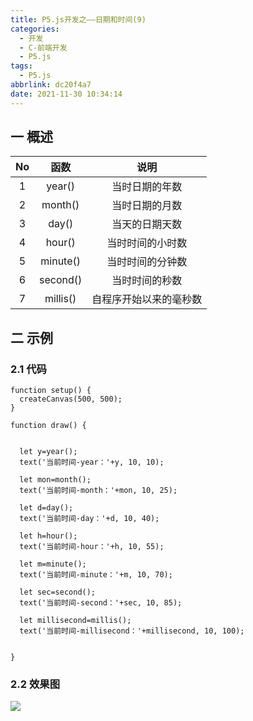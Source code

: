 ```yaml
---
title: P5.js开发之——日期和时间(9)
categories:
  - 开发
  - C-前端开发
  - P5.js
tags:
  - P5.js
abbrlink: dc20f4a7
date: 2021-11-30 10:34:14
---
```

## 一 概述

|  No  |   函数   |          说明          |
| :--: | :------: | :--------------------: |
|  1   |  year()  |     当时日期的年数     |
|  2   | month()  |     当时日期的月数     |
|  3   |  day()   |     当天的日期天数     |
|  4   |  hour()  |    当时时间的小时数    |
|  5   | minute() |    当时时间的分钟数    |
|  6   | second() |     当时时间的秒数     |
|  7   | millis() | 自程序开始以来的毫秒数 |

<!--more-->

## 二 示例

### 2.1 代码

```
function setup() {
  createCanvas(500, 500);
}

function draw() {


  let y=year();
  text('当前时间-year：'+y, 10, 10);

  let mon=month();
  text('当前时间-month：'+mon, 10, 25);

  let d=day();
  text('当前时间-day：'+d, 10, 40);

  let h=hour();
  text('当前时间-hour：'+h, 10, 55);

  let m=minute();
  text('当前时间-minute：'+m, 10, 70);

  let sec=second();
  text('当前时间-second：'+sec, 10, 85);

  let millisecond=millis();
  text('当前时间-millisecond：'+millisecond, 10, 100);


}
```

### 2.2 效果图

![][1]



[1]:https://fastly.jsdelivr.net/gh/PGzxc/CDN@master/blog-p5js/p5-js-day-time.png